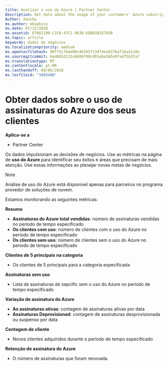 ```yaml
---
title: Analisar o uso do Azure | Partner Center
Description: Get data about the usage of your customers' Azure subscriptions.
Author: Xansky
ms.author: mhopkins
ms.date: 07/12/2018
ms.assetid: E7081190-C1FA-47C1-963B-6EBA1B33703B
ms.topic: article
keywords: dados de negócios
ms.localizationpriority: medium
ms.openlocfilehash: 08ff3c7b4e00c46365713df4ea927ba716a41c0e
ms.sourcegitcommit: 6ad681d132ab60bf09cd01eba385a9fad7563fa7
ms.translationtype: MT
ms.contentlocale: pt-BR
ms.lasthandoff: 09/06/2018
ms.locfileid: "3405408"
---
```

# <a name="get-data-about-the-usage-of-your-customers-azure-subscriptions"></a>Obter dados sobre o uso de assinaturas do Azure dos seus clientes 

**Aplica-se a**
- Partner Center

Os dados impulsionam as decisões de negócios. Use as métricas na página de **uso do Azure** para identificar seu êxitos e áreas que precisam de mais atenção. Use essas informações ao planejar novas metas de negócios.

> [!NOTE]
> Análise de uso do Azure está disponível apenas para parceiros no programa provedor de soluções de nuvem.

Estamos monitorando as seguintes métricas:

**Resumo**  
 - **Assinaturas do Azure total vendidas**: número de assinaturas vendidas no período de tempo especificado  
 - **Os clientes com uso**: número de clientes com o uso do Azure no período de tempo especificado  
 - **Os clientes sem uso**: número de clientes sem o uso do Azure no período de tempo especificado  

**Clientes de 5 principais na categoria**  
 -  Os clientes de 5 principais para a categoria especificada  

**Assinaturas sem uso**  
 -  Lista de assinaturas de sepcific sem o uso do Azure no período de tempo especificado  

**Variação de assinatura do Azure**  
 - **As assinaturas ativas**: contagem de assinaturas ativas por data  
 - **Assinaturas Deprovisioned**: contagem de assinaturas desprovisionada ou suspenso por data  

**Contagem de cliente**
 - Novos clientes adquiridos durante o período de tempo especificado  

**Retenção de assinatura do Azure**  
 - O número de assinaturas que foram renovada.   
  